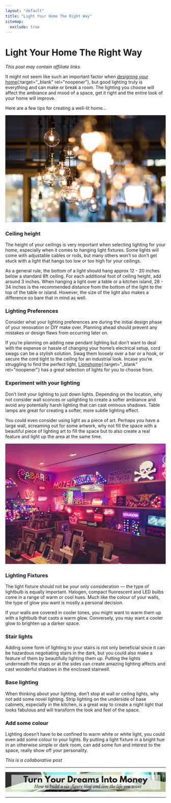 ```yaml
---
layout: "default"
title: "Light Your Home The Right Way"
sitemap:
  exclude: true
---
```

# Light Your Home The Right Way
*This post may contain affiliate links*

It might not seem like such an important factor when [designing your home](https://www.lionshome.co.uk){:target="_blank" rel="noopener"}, but good lighting truly is everything and can make or break a room. The lighting you choose will affect the ambiance and mood of a space, get it right and the entire look of your home will improve.

Here are a few tips for creating a well-lit home… 

<center>
    <img src='/i/2018/light-your-home-the-right-way.jpg' alt='lots of ceiling lights'>
</center>

### Ceiling height
The height of your ceilings is very important when selecting lighting for your home, especially when it comes to hanging light fixtures. Some lights will come with adjustable cables or rods, but many others won’t so don’t get stuck with a light that hangs too low or too high for your ceilings.

As a general rule, the bottom of a light should hang approx 12 - 20 inches below a standard 8ft ceiling. For each additional foot of ceiling height, add around 3 inches. When hanging a light over a table or a kitchen island, 28 - 34 inches is the recommended distance from the bottom of the light to the top of the table or island. However, the size of the light also makes a difference so bare that in mind as well.

### Lighting Preferences
Consider what your lighting preferences are during the initial design phase of your renovation or DIY make over. Planning ahead should prevent any mistakes or design flaws from occurring later on. 

If you’re planning on adding new pendant lighting but don’t want to deal with the expense or hassle of changing your home’s electrical setup, cord swags can be a stylish solution. Swag them loosely over a bar or a hook, or secure the cord tight to the ceiling for an industrial look. Incase you’re struggling to find the perfect light, [Lionshome](https://www.lionshome.co.uk/furniture-lights/){:target="_blank" rel="noopener"} has a great selection of lights for you to choose from. 

### Experiment with your lighting
Don’t limit your lighting to just down lights. Depending on the location, why not consider wall sconces or uplighting to create a softer ambiance and avoid any potentially harsh lighting that can cast ominous shadows. Table lamps are great for creating a softer, more subtle lighting effect.

You could even consider using light as a piece of art. Perhaps you have a large wall, screaming out for some artwork, why not fill the space with a beautiful piece of lighting art to fill the space but to also create a real feature and light up the area at the same time. 
<center>
    <img src='/i/2018/light-your-home-the-right-way-2.jpg' alt='shop full of colourful light decorations'>
</center>

### Lighting Fixtures
The light fixture should not be your only consideration — the type of lightbulb is equally important. Halogen, compact fluorescent and LED bulbs come in a range of warm or cool hues. Much like the colour of your walls, the type of glow you want is mostly a personal decision.

If your walls are covered in cooler tones, you might want to warm them up with a lightbulb that casts a warm glow. Conversely, you may want a cooler glow to brighten up a darker space.

### Stair lights
Adding some form of lighting to your stairs is not only beneficial since it can be hazardous negotiating stairs in the dark, but you could also make a feature of them by beautifully lighting them up. Putting the lights underneath the steps or at the sides can create amazing lighting affects and cast wonderful shadows in the enclosed stairwell. 

### Base lighting
When thinking about your lighting, don’t stop at wall or ceiling lights, why not add some novel lighting. Strip lighting on the underside of base cabinets, especially in the kitchen, is a great way to create a night light that looks fabulous and will transform the look and feel of the space. 

### Add some colour
Lighting doesn’t have to be confined to warm white or white light, you could even add some colour to your lights. By putting a light fixture in a bright hue in an otherwise simple or dark room, can add some fun and interest to the space, really show off your personality.


*This is a collaborative post*

***

<!-- START ADVERTISER: Emma Drew turn your dreams course -->
<center>
<a href="http://bit.ly/turnyourdreamsintomoney" target="_blank"><img src='/aff/turn-your-dreams-into-money-728x90.png' alt='Turn Your Dreams Into Money link to course' /></a>
</center>
<!-- END ADVERTISER: Emma Drew turn your dreams course -->

***












